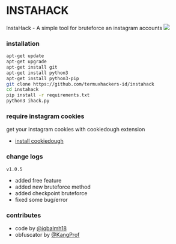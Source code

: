 # INSTAHACK
InstaHack - A simple tool for bruteforce an instagram accounts
<img src="https://raw.githubusercontent.com/termuxhackers-id/instahack/main/data/user/instahack.png">

### installation
````bash
apt-get update
apt-get upgrade
apt-get install git
apt-get install python3
apt-get install python3-pip
git clone https://github.com/termuxhackers-id/instahack
cd instahack
pip install -r requirements.txt
python3 ihack.py
````
### require instagram cookies
get your instagram cookies with cookiedough extension
- [install cookiedough](https://chrome.google.com/webstore/detail/cookiedough)
### change logs
```v1.0.5```
- added free feature
- added new bruteforce method
- added checkpoint bruteforce
- fixed some bug/error
### contributes
- code by [@iqbalmh18](https://instagram.com/iqbalmh18)
- obfuscator by [@KangProf](https://github.com/KangProf)
